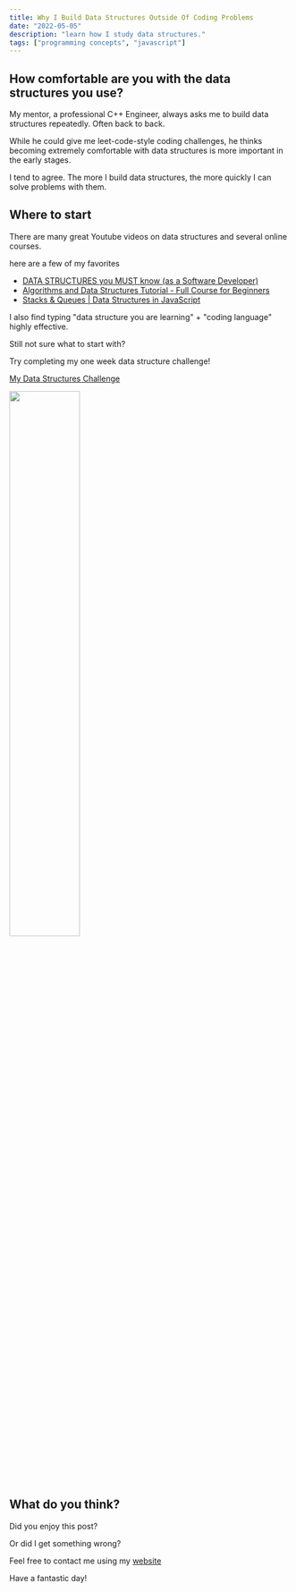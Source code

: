 ```yaml
---
title: Why I Build Data Structures Outside Of Coding Problems
date: "2022-05-05"
description: "learn how I study data structures."
tags: ["programming concepts", "javascript"]
---
```


## How comfortable are you with the data structures you use?

My mentor, a professional C++ Engineer, always asks me to build data structures repeatedly. Often back to back.

While he could give me leet-code-style coding challenges, he thinks becoming extremely comfortable with data structures is more important in the early stages.

I tend to agree. The more I build data structures, the more quickly I can solve problems with them.

## Where to start

There are many great Youtube videos on data structures and several online courses.

here are a few of my favorites

- [DATA STRUCTURES you MUST know (as a Software Developer)](https://www.youtube.com/watch?v=sVxBVvlnJsM)
- [Algorithms and Data Structures Tutorial - Full Course for Beginners](https://www.youtube.com/watch?v=8hly31xKli0)
- [Stacks & Queues | Data Structures in JavaScript](https://www.youtube.com/watch?v=1AJ4ldcH2t4)

I also find typing "data structure you are learning" + "coding language" highly effective.

Still not sure what to start with?

Try completing my one week data structure challenge!

[My Data Structures Challenge](https://github.com/zachinjapan/Data-Structures-1-Week-Challenge)

<img src="https://media.giphy.com/media/FEHn3mWdc59opqkMN0/giphy.gif" width="50%">

## What do you think?

Did you enjoy this post?

Or did I get something wrong?

Feel free to contact me using my [website](https://zstone.dev)

Have a fantastic day!

